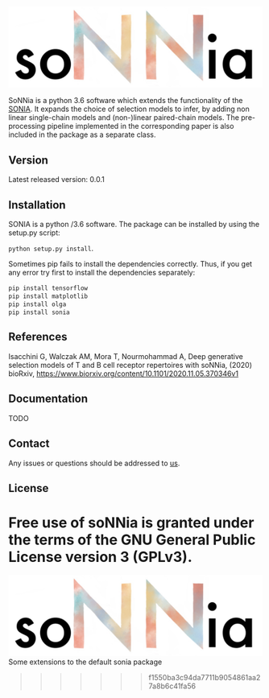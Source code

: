 ![](docs/logo.jpg)


SoNNia is a python 3.6 software which extends the functionality of the [SONIA](https://github.com/statbiophys/SONIA).  It  expands  the  choice  of selection  models  to  infer,  by  adding  non  linear  single-chain models and (non-)linear paired-chain models.  The pre-processing pipeline implemented in the corresponding paper is also included  in  the  package  as  a  separate  class.


## Version
Latest released version: 0.0.1

## Installation
SONIA is a python /3.6 software. The package can be installed by using the setup.py script:

 ```python setup.py install```.
 
Sometimes pip fails to install the dependencies correctly. Thus, if you get any error try first to install the dependencies separately:
 ```
pip install tensorflow
pip install matplotlib
pip install olga
pip install sonia 
 ```

## References
Isacchini G, Walczak AM, Mora T, Nourmohammad A, Deep generative selection models of T and B cell receptor repertoires with soNNia, (2020) bioRxiv, https://www.biorxiv.org/content/10.1101/2020.11.05.370346v1

## Documentation

TODO

## Contact

Any issues or questions should be addressed to [us](mailto:giulioisac@gmail.com).

## License

Free use of soNNia is granted under the terms of the GNU General Public License version 3 (GPLv3).
=======
![](docs/logo.jpg)
Some extensions to the default sonia package
>>>>>>> f1550ba3c94da7711b9054861aa27a8b6c41fa56

